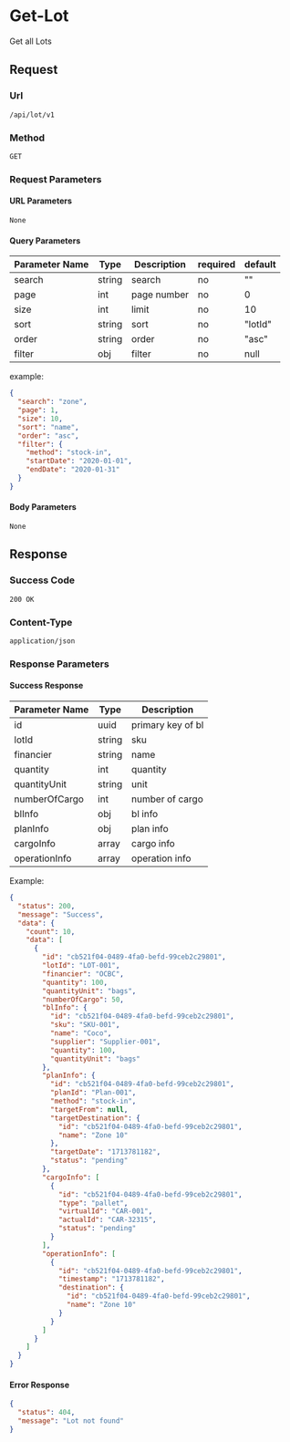 # Get-Lot

Get all Lots

## Request

### Url

`/api/lot/v1`

### Method

`GET`

### Request Parameters

#### URL Parameters

`None`

#### Query Parameters

| Parameter Name | Type   | Description | required | default |
|----------------|--------|-------------|----------|---------|
| search         | string | search      | no       | ""      |
| page           | int    | page number | no       | 0       |
| size           | int    | limit       | no       | 10      |
| sort           | string | sort        | no       | "lotId" |
| order          | string | order       | no       | "asc"   |
| filter         | obj    | filter      | no       | null    |

example:

```json
{
  "search": "zone",
  "page": 1,
  "size": 10,
  "sort": "name",
  "order": "asc",
  "filter": {
    "method": "stock-in",
    "startDate": "2020-01-01",
    "endDate": "2020-01-31"
  }
}

```

#### Body Parameters

`None`

## Response

### Success Code

`200 OK`

### Content-Type

`application/json`

### Response Parameters

#### Success Response

| Parameter Name | Type   | Description       |
|----------------|--------|-------------------|
| id             | uuid   | primary key of bl |
| lotId          | string | sku               |
| financier      | string | name              |
| quantity       | int    | quantity          |
| quantityUnit   | string | unit              |
| numberOfCargo  | int    | number of cargo   |
| blInfo         | obj    | bl info           |
| planInfo       | obj    | plan info         |
| cargoInfo      | array  | cargo info        |
| operationInfo  | array  | operation info    |

Example:

```json
{
  "status": 200,
  "message": "Success",
  "data": {
    "count": 10,
    "data": [
      {
        "id": "cb521f04-0489-4fa0-befd-99ceb2c29801",
        "lotId": "LOT-001",
        "financier": "OCBC",
        "quantity": 100,
        "quantityUnit": "bags",
        "numberOfCargo": 50,
        "blInfo": {
          "id": "cb521f04-0489-4fa0-befd-99ceb2c29801",
          "sku": "SKU-001",
          "name": "Coco",
          "supplier": "Supplier-001",
          "quantity": 100,
          "quantityUnit": "bags"
        },
        "planInfo": {
          "id": "cb521f04-0489-4fa0-befd-99ceb2c29801",
          "planId": "Plan-001",
          "method": "stock-in",
          "targetFrom": null,
          "targetDestination": {
            "id": "cb521f04-0489-4fa0-befd-99ceb2c29801",
            "name": "Zone 10"
          },
          "targetDate": "1713781182",
          "status": "pending"
        },
        "cargoInfo": [
          {
            "id": "cb521f04-0489-4fa0-befd-99ceb2c29801",
            "type": "pallet",
            "virtualId": "CAR-001",
            "actualId": "CAR-32315",
            "status": "pending"
          }
        ],
        "operationInfo": [
          {
            "id": "cb521f04-0489-4fa0-befd-99ceb2c29801",
            "timestamp": "1713781182",
            "destination": {
              "id": "cb521f04-0489-4fa0-befd-99ceb2c29801",
              "name": "Zone 10"
            }
          }
        ]
      }
    ]
  }
}
```

#### Error Response

```json
{
  "status": 404,
  "message": "Lot not found"
}
```
